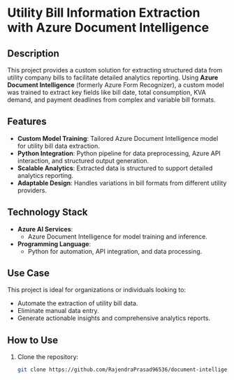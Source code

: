 # Utility Bill Information Extraction with Azure Document Intelligence

## Description  
This project provides a custom solution for extracting structured data from utility company bills to facilitate detailed analytics reporting. Using **Azure Document Intelligence** (formerly Azure Form Recognizer), a custom model was trained to extract key fields like bill date, total consumption, KVA demand, and payment deadlines from complex and variable bill formats.

## Features  
- **Custom Model Training**: Tailored Azure Document Intelligence model for utility bill data extraction.  
- **Python Integration**: Python pipeline for data preprocessing, Azure API interaction, and structured output generation.  
- **Scalable Analytics**: Extracted data is structured to support detailed analytics reporting.  
- **Adaptable Design**: Handles variations in bill formats from different utility providers.  

## Technology Stack  
- **Azure AI Services**:  
  - Azure Document Intelligence for model training and inference.  
- **Programming Language**:  
  - Python for automation, API integration, and data processing.

## Use Case  
This project is ideal for organizations or individuals looking to:  
- Automate the extraction of utility bill data.  
- Eliminate manual data entry.  
- Generate actionable insights and comprehensive analytics reports.  

## How to Use  
1. Clone the repository:  
   ```bash
   git clone https://github.com/RajendraPrasad96536/document-intelligence-AI.git
